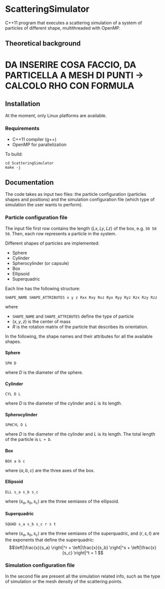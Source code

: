 # ScatteringSimulator

C++11 program that executes a scattering simulation of a system of particles of different shape, multithreaded with OpenMP.

## Theoretical background

# DA INSERIRE COSA FACCIO, DA PARTICELLA A MESH DI PUNTI -> CALCOLO RHO CON FORMULA

## Installation

At the moment, only Linux platforms are available.

### Requirements

* C++11 compiler (g++)
* OpenMP for parallelization

To build:

```
cd ScatteringSimulator
make -j
```

## Documentation

The code takes as input two files: the particle configuration (particles shapes and positions) and the simulation configuration file (which type of simulation the user wants to perform).

### Particle configuration file

The input file first row contains the length $(Lx, Ly, Lz)$ of the box, e.g. ```50 50 50```. Then, each row represents a particle in the system.

Different shapes of particles are implemented:
* Sphere
* Cylinder
* Spherocylinder (or capsule)
* Box
* Ellipsoid
* Superquadric

Each line has the following structure:

```
SHAPE_NAME SHAPE_ATTRIBUTES x y z Rxx Rxy Rxz Ryx Ryy Ryz Rzx Rzy Rzz
```

where 
* ```SHAPE_NAME``` and ```SHAPE_ATTRIBUTES``` define the type of particle
* $(x, y, z)$ is the center of mass
* $R$ is the rotation matrix of the particle that describes its orientation.

In the following, the shape names and their attributes for all the available shapes.

#### Sphere
```
SPH D
```
where $D$ is the diameter of the sphere.

#### Cylinder
```
CYL D L
```
where $D$ is the diameter of the cylinder and $L$ is its length.

#### Spherocylinder
```
SPHCYL D L
```
where $D$ is the diameter of the cylinder and $L$ is its length. The total length of the particle is ```L + D```.

#### Box
```
BOX a b c
```
where $(a, b, c)$ are the three axes of the box.

#### Ellipsoid
```
ELL s_a s_b s_c
```
where $(s_a, s_b, s_c)$ are the three semiaxes of the ellipsoid.

#### Superquadric
```
SQUAD s_a s_b s_c r s t
```
where $(s_a, s_b, s_c)$ are the three semiaxes of the superquadric, and $(r, s, t)$ are the exponents that define the superquadric:
$$\left|\frac{x}{s_a} \right|^r + \left|\frac{x}{s_b} \right|^s + \left|\frac{x}{s_c} \right|^t = 1 $$

### Simulation configuration file

In the second file are present all the simulation related info, such as the type of simulation or the mesh density of the scattering points.
